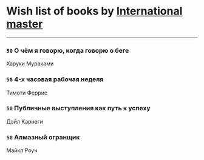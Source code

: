 # Wish list of books by [International master](http://vk.com/id74140988)
---

### `50` О чём я говорю, когда говорю о беге
Харуки Мураками

### `50` 4-х часовая рабочая неделя
Тимоти Феррис

### `50` Публичные выступления как путь к успеху
Дэйл Карнеги

### `50` Алмазный огранщик
Майкл Роуч

